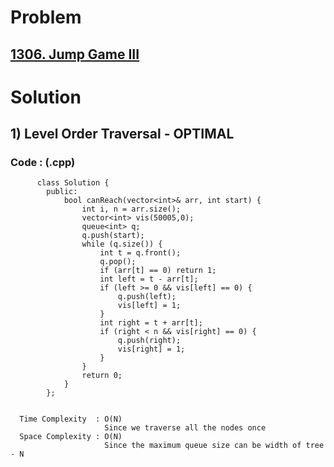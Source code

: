 # Problem

## [1306. Jump Game III](https://leetcode.com/problems/jump-game-iii/)


# Solution 

## 1) Level Order Traversal - OPTIMAL

       
      
      
   ### Code : (.cpp)
    
          class Solution {
            public:
                bool canReach(vector<int>& arr, int start) {
                    int i, n = arr.size();
                    vector<int> vis(50005,0);
                    queue<int> q;
                    q.push(start);
                    while (q.size()) {
                        int t = q.front();
                        q.pop();
                        if (arr[t] == 0) return 1;
                        int left = t - arr[t];
                        if (left >= 0 && vis[left] == 0) {
                            q.push(left);
                            vis[left] = 1;
                        }
                        int right = t + arr[t];
                        if (right < n && vis[right] == 0) {
                            q.push(right);
                            vis[right] = 1;
                        }
                    }
                    return 0;
                }
            };

 
      Time Complexity  : O(N) 
                         Since we traverse all the nodes once
      Space Complexity : O(N)
                         Since the maximum queue size can be width of tree - N 
